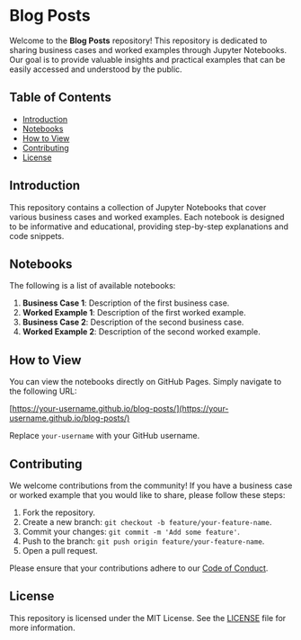 # Blog Posts

Welcome to the **Blog Posts** repository! This repository is dedicated to sharing business cases and worked examples through Jupyter Notebooks. Our goal is to provide valuable insights and practical examples that can be easily accessed and understood by the public.

## Table of Contents

- [Introduction](#introduction)
- [Notebooks](#notebooks)
- [How to View](#how-to-view)
- [Contributing](#contributing)
- [License](#license)

## Introduction

This repository contains a collection of Jupyter Notebooks that cover various business cases and worked examples. Each notebook is designed to be informative and educational, providing step-by-step explanations and code snippets.

## Notebooks

The following is a list of available notebooks:

1. **Business Case 1**: Description of the first business case.
2. **Worked Example 1**: Description of the first worked example.
3. **Business Case 2**: Description of the second business case.
4. **Worked Example 2**: Description of the second worked example.

## How to View

You can view the notebooks directly on GitHub Pages. Simply navigate to the following URL:

[https://your-username.github.io/blog-posts/](https://your-username.github.io/blog-posts/)

Replace `your-username` with your GitHub username.

## Contributing

We welcome contributions from the community! If you have a business case or worked example that you would like to share, please follow these steps:

1. Fork the repository.
2. Create a new branch: `git checkout -b feature/your-feature-name`.
3. Commit your changes: `git commit -m 'Add some feature'`.
4. Push to the branch: `git push origin feature/your-feature-name`.
5. Open a pull request.

Please ensure that your contributions adhere to our [Code of Conduct](CODE_OF_CONDUCT.md).

## License

This repository is licensed under the MIT License. See the [LICENSE](LICENSE) file for more information.
